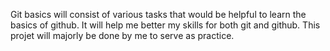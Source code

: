   Git basics will consist of various tasks that would be helpful to learn the basics of github. It will help me better my skills for both git and github. This projet will majorly be done by me to serve as practice. 
